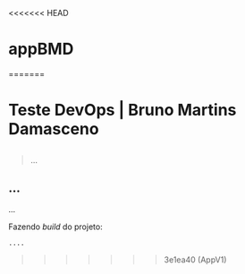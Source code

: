 <<<<<<< HEAD
# appBMD
=======
# Teste DevOps | Bruno Martins Damasceno

##
	
> ...

## ...
...

Fazendo _build_ do projeto:
```
....
```
>>>>>>> 3e1ea40 (AppV1)
